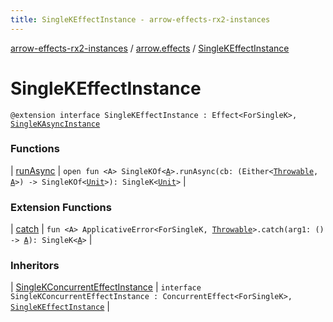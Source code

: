 ```yaml
---
title: SingleKEffectInstance - arrow-effects-rx2-instances
---
```


[arrow-effects-rx2-instances](../../index.html) / [arrow.effects](../index.html) / [SingleKEffectInstance](./index.html)

# SingleKEffectInstance

`@extension interface SingleKEffectInstance : Effect<ForSingleK>, `[`SingleKAsyncInstance`](../-single-k-async-instance/index.html)

### Functions

| [runAsync](run-async.html) | `open fun <A> SingleKOf<`[`A`](run-async.html#A)`>.runAsync(cb: (Either<`[`Throwable`](https://kotlinlang.org/api/latest/jvm/stdlib/kotlin/-throwable/index.html)`, `[`A`](run-async.html#A)`>) -> SingleKOf<`[`Unit`](https://kotlinlang.org/api/latest/jvm/stdlib/kotlin/-unit/index.html)`>): SingleK<`[`Unit`](https://kotlinlang.org/api/latest/jvm/stdlib/kotlin/-unit/index.html)`>` |

### Extension Functions

| [catch](../../arrow.effects.singlek.applicative-error/arrow.typeclasses.-applicative-error/catch.html) | `fun <A> ApplicativeError<ForSingleK, `[`Throwable`](https://kotlinlang.org/api/latest/jvm/stdlib/kotlin/-throwable/index.html)`>.catch(arg1: () -> `[`A`](../../arrow.effects.singlek.applicative-error/arrow.typeclasses.-applicative-error/catch.html#A)`): SingleK<`[`A`](../../arrow.effects.singlek.applicative-error/arrow.typeclasses.-applicative-error/catch.html#A)`>` |

### Inheritors

| [SingleKConcurrentEffectInstance](../-single-k-concurrent-effect-instance/index.html) | `interface SingleKConcurrentEffectInstance : ConcurrentEffect<ForSingleK>, `[`SingleKEffectInstance`](./index.html) |

